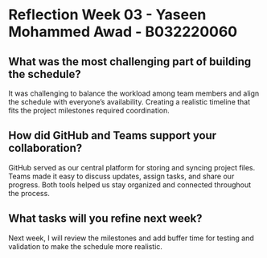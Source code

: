 # Reflection Week 03 - Yaseen Mohammed Awad - B032220060

## What was the most challenging part of building the schedule?
It was challenging to balance the workload among team members and align the schedule with everyone’s availability. Creating a realistic timeline that fits the project milestones required coordination.

## How did GitHub and Teams support your collaboration?
GitHub served as our central platform for storing and syncing project files. Teams made it easy to discuss updates, assign tasks, and share our progress. Both tools helped us stay organized and connected throughout the process.

## What tasks will you refine next week?
Next week, I will review the milestones and add buffer time for testing and validation to make the schedule more realistic.
